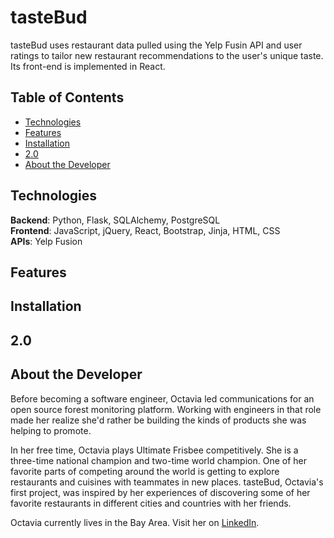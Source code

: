 # tasteBud

tasteBud uses restaurant data pulled using the Yelp Fusin API and user ratings to tailor new restaurant recommendations to the user's unique taste. Its front-end is implemented in React.

## Table of Contents

* [Technologies](#technologies)
* [Features](#features)
* [Installation](#installation)
* [2.0](#future)
* [About the Developer](#aboutme)

## <a name="technologies"></a>Technologies
**Backend**: Python, Flask, SQLAlchemy, PostgreSQL<br/>
**Frontend**: JavaScript, jQuery, React, Bootstrap, Jinja, HTML, CSS<br/>
**APIs**: Yelp Fusion<br/>

## <a name="features"></a>Features
## <a name="installation"></a>Installation
## <a name="future"></a>2.0
## <a name="aboutme"></a>About the Developer
Before becoming a software engineer, Octavia led communications for an open source forest monitoring platform. Working with engineers in that role made her realize she'd rather be building the kinds of products she was helping to promote.

In her free time, Octavia plays Ultimate Frisbee competitively. She is a three-time national champion and two-time world champion. One of her favorite parts of competing around the world is getting to explore restaurants and cuisines with teammates in new places. tasteBud, Octavia's first project, was inspired by her experiences of discovering some of her favorite restaurants in different cities and countries with her friends.

Octavia currently lives in the Bay Area. Visit her on [LinkedIn](#https://www.linkedin.com/in/octaviaaris).